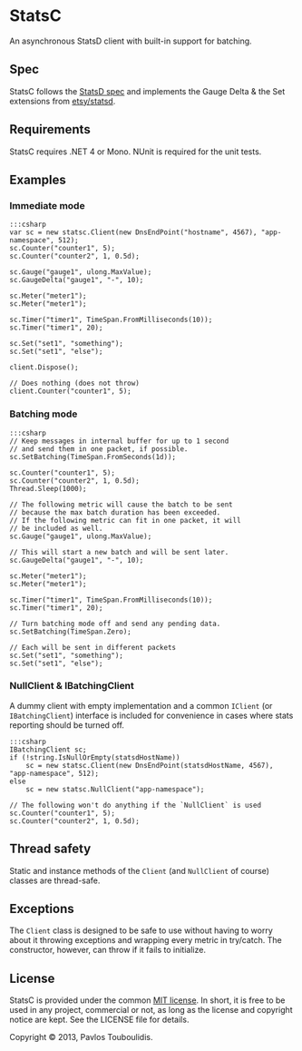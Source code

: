 # StatsC

An asynchronous StatsD client with built-in support for batching.

## Spec
StatsC follows the [StatsD spec](https://github.com/b/statsd_spec) and implements the Gauge Delta & the Set extensions from [etsy/statsd](https://github.com/etsy/statsd/blob/master/docs/metric_types.md).

## Requirements
StatsC requires .NET 4 or Mono.
NUnit is required for the unit tests.

## Examples

### Immediate mode
	:::csharp
	var sc = new statsc.Client(new DnsEndPoint("hostname", 4567), "app-namespace", 512);
	sc.Counter("counter1", 5);
	sc.Counter("counter2", 1, 0.5d);

	sc.Gauge("gauge1", ulong.MaxValue);
	sc.GaugeDelta("gauge1", "-", 10);

	sc.Meter("meter1");
	sc.Meter("meter1");

	sc.Timer("timer1", TimeSpan.FromMilliseconds(10));
	sc.Timer("timer1", 20);

	sc.Set("set1", "something");
	sc.Set("set1", "else");

	client.Dispose();

	// Does nothing (does not throw)
	client.Counter("counter1", 5);

### Batching mode
	:::csharp
	// Keep messages in internal buffer for up to 1 second
	// and send them in one packet, if possible.
	sc.SetBatching(TimeSpan.FromSeconds(1d));

	sc.Counter("counter1", 5);
	sc.Counter("counter2", 1, 0.5d);
	Thread.Sleep(1000);

	// The following metric will cause the batch to be sent
	// because the max batch duration has been exceeded.
	// If the following metric can fit in one packet, it will
	// be included as well.
	sc.Gauge("gauge1", ulong.MaxValue);

	// This will start a new batch and will be sent later.
	sc.GaugeDelta("gauge1", "-", 10);

	sc.Meter("meter1");
	sc.Meter("meter1");

	sc.Timer("timer1", TimeSpan.FromMilliseconds(10));
	sc.Timer("timer1", 20);

	// Turn batching mode off and send any pending data.
	sc.SetBatching(TimeSpan.Zero);

	// Each will be sent in different packets
	sc.Set("set1", "something");
	sc.Set("set1", "else");

### NullClient & IBatchingClient
A dummy client with empty implementation and a common `IClient` (or `IBatchingClient`) interface is included for convenience in cases where stats reporting should be turned off.

	:::csharp
	IBatchingClient sc;
	if (!string.IsNullOrEmpty(statsdHostName))
		sc = new statsc.Client(new DnsEndPoint(statsdHostName, 4567), "app-namespace", 512);
	else
		sc = new statsc.NullClient("app-namespace");

	// The following won't do anything if the `NullClient` is used
	sc.Counter("counter1", 5);
	sc.Counter("counter2", 1, 0.5d);

## Thread safety
Static and instance methods of the `Client` (and `NullClient` of course) classes are thread-safe.

## Exceptions
The `Client` class is designed to be safe to use without having to worry about it throwing exceptions and wrapping every metric in try/catch. The constructor, however, can throw if it fails to initialize.

## License
StatsC is provided under the common [MIT license](http://opensource.org/licenses/mit-license.php). In short, it is free to be used in any project, commercial or not, as long 
as the license and copyright notice are kept. See the LICENSE file for details.

Copyright © 2013, Pavlos Touboulidis.
